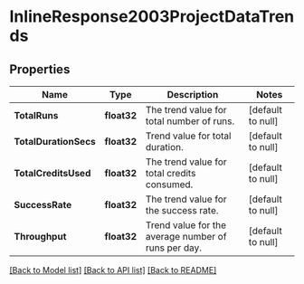 # InlineResponse2003ProjectDataTrends

## Properties
Name | Type | Description | Notes
------------ | ------------- | ------------- | -------------
**TotalRuns** | **float32** | The trend value for total number of runs. | [default to null]
**TotalDurationSecs** | **float32** | Trend value for total duration. | [default to null]
**TotalCreditsUsed** | **float32** | The trend value for total credits consumed. | [default to null]
**SuccessRate** | **float32** | The trend value for the success rate. | [default to null]
**Throughput** | **float32** | Trend value for the average number of runs per day. | [default to null]

[[Back to Model list]](../README.md#documentation-for-models) [[Back to API list]](../README.md#documentation-for-api-endpoints) [[Back to README]](../README.md)

